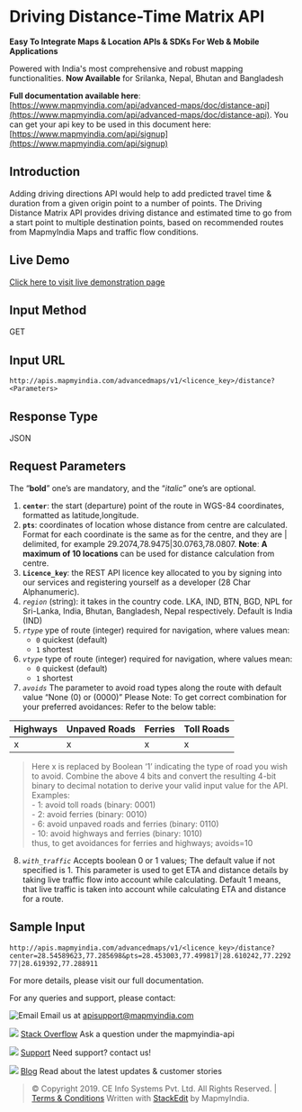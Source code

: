 ﻿# Driving Distance-Time Matrix API

**Easy To Integrate Maps & Location APIs & SDKs For Web & Mobile Applications**

Powered with India's most comprehensive and robust mapping functionalities.
**Now Available**  for Srilanka, Nepal, Bhutan and Bangladesh

**Full documentation available here**: [https://www.mapmyindia.com/api/advanced-maps/doc/distance-api](https://www.mapmyindia.com/api/advanced-maps/doc/distance-api). 
You can get your api key to be used in this document here: [https://www.mapmyindia.com/api/signup](https://www.mapmyindia.com/api/signup)

## Introduction
Adding driving directions API would help to add predicted travel time & duration from a given origin point to a number of points. The Driving Distance Matrix API provides driving distance and estimated time to go from a start point to multiple destination points, based on recommended routes from MapmyIndia Maps and traffic flow conditions.

## Live Demo

[Click here to visit live demonstration page](https://www.mapmyindia.com/api/advanced-maps/doc/sample/mapmyindia-maps-distance-rest-api-example)

## Input Method
GET

## Input URL

`http://apis.mapmyindia.com/advancedmaps/v1/<licence_key>/distance?<Parameters>`

## Response Type

JSON


## Request Parameters
The “**bold**” one’s are mandatory, and the “*italic*” one’s are optional.

1.  **`center`**: the start (departure) point of the route in WGS-84 coordinates, formatted as latitude,longitude.
2.  **`pts`**: coordinates of location whose distance from centre are calculated. Format for each coordinate is the same as for the centre, and they are | delimited, for example 29.2074,78.9475|30.0763,78.0807.
**Note**: **A maximum of 10 locations** can be used for distance calculation from centre.
3.  **`Licence_key`**: the REST API licence key allocated to you by signing into our services and registering yourself as a developer (28 Char Alphanumeric).
4.  *`region`* (string): it takes in the country code. LKA, IND, BTN, BGD, NPL for Sri-Lanka, India, Bhutan, Bangladesh, Nepal respectively. Default is India (IND)
5. *`rtype`* ype of route (integer) required for navigation, where values mean:  
	- `0` quickest (default)  
	- `1` shortest
6.  *`vtype`* type of route (integer) required for navigation, where values mean:  
	- `0` quickest (default)  
	- `1` shortest
7. *`avoids`* The parameter to avoid road types along the route with default value “None (0) or (0000)” Please Note: To get correct combination for your preferred avoidances: Refer to the below table:

| Highways | Unpaved Roads | Ferries | Toll Roads |
| ----- | ----- | ----- | ----- |
| x | x | x | x | 

>Here x is replaced by Boolean ‘1’ indicating the type of road you wish to avoid. Combine the above 4 bits and convert the resulting 4-bit binary to decimal notation to derive your valid input value for the API. Examples:  
	- 1: avoid toll roads (binary: 0001)  
	- 2: avoid ferries (binary: 0010)  
	- 6: avoid unpaved roads and ferries (binary: 0110)  
	- 10: avoid highways and ferries (binary: 1010)  
thus, to get avoidances for ferries and highways; avoids=10

8. *`with_traffic`* Accepts boolean 0 or 1 values; The default value if not specified is 1. This parameter is used to get ETA and distance details by taking live traffic flow into account while calculating. Default 1 means, that live traffic is taken into account while calculating ETA and distance for a route.


## Sample Input

`http://apis.mapmyindia.com/advancedmaps/v1/<licence_key>/distance?center=28.54589623,77.285698&pts=28.453003,77.499817|28.610242,77.229277|28.619392,77.288911`

For more details, please visit our full documentation.

For any queries and support, please contact: 

![Email](https://www.google.com/a/cpanel/mapmyindia.co.in/images/logo.gif?service=google_gsuite) 
Email us at [apisupport@mapmyindia.com](mailto:apisupport@mapmyindia.com)

![](https://www.mapmyindia.com/api/img/icons/stack-overflow.png)
[Stack Overflow](https://stackoverflow.com/questions/tagged/mapmyindia-api)
Ask a question under the mapmyindia-api

![](https://www.mapmyindia.com/api/img/icons/support.png)
[Support](https://www.mapmyindia.com/api/index.php#f_cont)
Need support? contact us!

![](https://www.mapmyindia.com/api/img/icons/blog.png)
[Blog](http://www.mapmyindia.com/blog/)
Read about the latest updates & customer stories


> © Copyright 2019. CE Info Systems Pvt. Ltd. All Rights Reserved. | [Terms & Conditions](http://www.mapmyindia.com/api/terms-&-conditions)
>  Written with [StackEdit](https://stackedit.io/) by MapmyIndia.